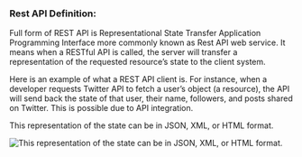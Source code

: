 ### Rest API Definition:

Full form of REST API is Representational State Transfer Application Programming Interface more commonly known as Rest API web service. 
It means when a RESTful API is called, the server will transfer a representation of the requested resource’s state to the client system.

Here is an example of what a REST API client is. For instance, when a developer requests Twitter API to fetch a user’s object (a resource), 
the API will send back the state of that user, their name, followers, and posts shared on Twitter. This is possible due to API integration.

This representation of the state can be in JSON, XML, or HTML format.

![This representation of the state can be in JSON, XML, or HTML format.](https://www.astera.com/wp-content/uploads/2020/01/rest-600x453.png)
